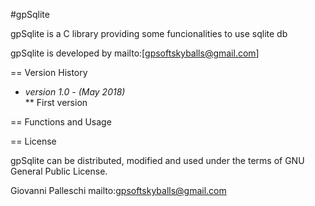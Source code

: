 #gpSqlite

gpSqlite is a C library providing some funcionalities to use sqlite db 

gpSqlite is developed by mailto:[gpsoftskyballs@gmail.com]

== Version History

* *version 1.0 - (May 2018)*	
** First version

== Functions and Usage 

== License

gpSqlite can be distributed, modified and used under the terms of GNU General Public License. 

Giovanni Palleschi
mailto:gpsoftskyballs@gmail.com 
